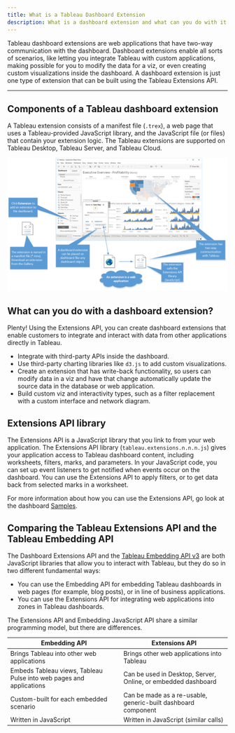 ```yaml
---
title: What is a Tableau Dashboard Extension
description: What is a dashboard extension and what can you do with it
---
```


 Tableau dashboard extensions are web applications that have two-way communication with the dashboard. Dashboard extensions enable all sorts of scenarios, like letting you integrate Tableau with custom applications, making possible for you to modify the data for a viz, or even creating custom visualizations inside the dashboard. A dashboard extension is just one type of extension that can be built using the Tableau Extensions API.

---


## Components of a Tableau dashboard extension 
A Tableau extension consists of a manifest file (`.trex`), a web page that uses a Tableau-provided JavaScript library, and the JavaScript file (or files) that contain your extension logic. The Tableau extensions are supported on Tableau Desktop, Tableau Server, and Tableau Cloud.

![](../assets/extensions_dashboard_diagram.png) 

## What can you do with a dashboard extension? 

Plenty! Using the Extensions API, you can create dashboard extensions that enable customers to integrate and interact with data from other applications directly in Tableau.

* Integrate with third-party APIs inside the dashboard.
* Use third-party charting libraries like `d3.js` to add custom visualizations.
* Create an extension that has write-back functionality, so users can modify data in a viz and have that change automatically update the source data in the database or web application.
* Build custom viz and interactivity types, such as a filter replacement with a custom interface and network diagram.


## Extensions API library

The Extensions API is a JavaScript library that you link to from your web application. The Extensions API library (`tableau.extensions.n.n.n.js`) gives your application access to Tableau dashboard content, including worksheets, filters, marks, and parameters. In your JavaScript code, you can set up event listeners to get notified when events occur on the dashboard. You can use the Extensions API to apply filters, or to get data back from selected marks in a worksheet. 

For more information about how you can use the Extensions API, go look at the dashboard [Samples](https://github.com/tableau/extensions-api/tree/master/Samples/Dashboard).

## Comparing the Tableau Extensions API and the Tableau Embedding API

The Dashboard Extensions API and the [Tableau Embedding API v3](https://help.tableau.com/current/api/embedding_api/en-us/index.html) are both JavaScript libraries that allow you to interact with Tableau, but they do so in two different fundamental ways:  
* You can use the Embedding API for embedding Tableau dashboards in web pages (for example, blog posts), or in line of business applications.
* You can use the Extensions API for integrating web applications into zones in Tableau dashboards.

The Extensions API and Embedding JavaScript API share a similar programming model, but there are differences. 

| Embedding API | Extensions API |
|------------| ---------------|
| Brings Tableau into other web applications | Brings other web applications into Tableau |
| Embeds Tableau views, Tableau Pulse into web pages and applications | Can be used in Desktop, Server, Online, or embedded dashboard |
| Custom-built for each embedded scenario | Can be made as a re-usable, generic-built dashboard component |
| Written in JavaScript | Written in JavaScript (similar calls) |



